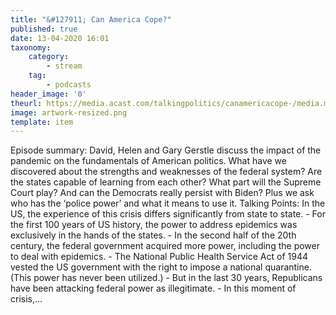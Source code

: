 ```yaml
---
title: "&#127911; Can America Cope?"
published: true
date: 13-04-2020 16:01
taxonomy:
    category:
        - stream
    tag:
        - podcasts
header_image: '0'
theurl: https://media.acast.com/talkingpolitics/canamericacope-/media.mp3
image: artwork-resized.png
template: item
--- 
```

Episode summary: David, Helen and Gary Gerstle discuss the impact of the pandemic on the fundamentals of American politics. What have we discovered about the strengths and weaknesses of the federal system? Are the states capable of learning from each other? What part will the Supreme Court play? And can the Democrats really persist with Biden? Plus we ask who has the ‘police power’ and what it means to use it. Talking Points: In the US, the experience of this crisis differs significantly from state to state. - For the first 100 years of US history, the power to address epidemics was exclusively in the hands of the states. - In the second half of the 20th century, the federal government acquired more power, including the power to deal with epidemics. - The National Public Health Service Act of 1944 vested the US government with the right to impose a national quarantine. (This power has never been utilized.) - But in the last 30 years, Republicans have been attacking federal power as illegitimate. - In this moment of crisis,…
